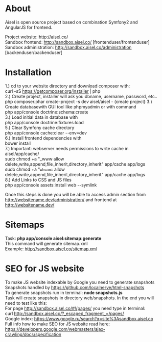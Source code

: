 About
========================

Aisel is open source project based on combination Symfony2 and AngularJS for frontend.

Project website: http://aisel.co/<br/>
Sandbox frontend: http://sandbox.aisel.co/ [frontenduser/frontenduser]<br/>
Sandbox administration: http://sandbox.aisel.co/administration [backenduser/backenduser]


Installation
========================

1.) cd to your website directory and download composer with:  <br/>
curl -sS https://getcomposer.org/installer | php<br/>
2.) Create project, installer will ask you dbname, username, password, etc.. <br/>
php composer.phar create-project -s dev aisel/aisel - (create project)
3.) Create databasewith GUI tool like phpmyadmin or with command<br/>
php app/console doctrine:schema:create<br/>
3.) Load initial data in database with<br/>
php app/console doctrine:fixtures:load<br/>
5.) Clear Symfony cache directory<br/>
php app/console cache:clear --env=dev<br/>
6.) Install frontend dependencies with<br/>
bower install<br/>
7.) Important: webserver needs permissions to write cache in aisel/app/cache/<br/>
sudo chmod +a "_www allow delete,write,append,file_inherit,directory_inherit" app/cache app/logs<br/>
sudo chmod +a "`whoami` allow delete,write,append,file_inherit,directory_inherit" app/cache app/logs<br/>
8.) Add Links to CSS and JS files<br/>
php app/console assets:install web --symlink

Once this steps is done you will be able to access admin section from http://websitename.dev/administration/
and frontend at http://websitename.dev/

Sitemaps
========================
Task: <b>php app/console aisel:sitemap:generate</b><br/>
This command will generate sitemap.xml<br/>
Example: http://sandbox.aisel.co/sitemap.xml<br/>

SEO for JS website
========================
To make JS website indexable by Google you need to generate snapshots
Snapshots handled by https://github.com/localnerve/html-snapshots<br/>
To generate snapshots run in terminal: <b>node snapshots.js</b><br/>
Task will create snapshots in directory web/snapshots. In the end you will need to test like this:<br/>
For page http://sandbox.aisel.co/#!/pages/ you need type in terminal: <br/>curl http://sandbox.aisel.co/?_escaped_fragment_=/pages/<br/>
Google index: https://www.google.ru/search?q=site%3Asandbox.aisel.co<br/>
Full info how to make SEO for JS website read here: https://developers.google.com/webmasters/ajax-crawling/docs/specification

